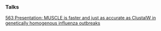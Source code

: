 ### Talks
[563 Presentation: MUSCLE is faster and just as accurate as ClustalW in genetically homogenous influenza outbreaks](/Talks/230502-HJR_Presentation/index.html)
